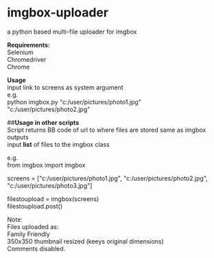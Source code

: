 # imgbox-uploader
a python based multi-file uploader for imgbox

**Requirements:**   
Selenium   
Chromedriver   
Chrome   

**Usage**   
input link to screens as system argument   
e.g.   
python imgbox.py "c:/user/pictures/photo1.jpg" "c:/user/pictures/photo2.jpg"   
   
##**Usage in other scripts**   
Script returns BB code of url to where files are stored same as imgbox outputs   
input **list** of files to the imgbox class   

e.g.   
from imgbox import imgbox   
   
screens = ["c:/user/pictures/photo1.jpg", "c:/user/pictures/photo2.jpg", "c:/user/pictures/photo3.jpg"]   
   
filestoupload = imgbox(screens)   
filestoupload.post()   
   
Note:   
Files uploaded as:   
Family Friendly    
350x350 thumbnail resized (keeys original dimensions)    
Comments disabled.   
